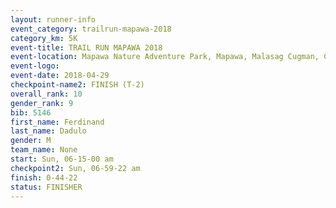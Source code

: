 ```yaml
---
layout: runner-info 
event_category: trailrun-mapawa-2018 
category_km: 5K 
event-title: TRAIL RUN MAPAWA 2018 
event-location: Mapawa Nature Adventure Park, Mapawa, Malasag Cugman, Cagayan de Oro Philippines 
event-logo: 
event-date: 2018-04-29 
checkpoint-name2: FINISH (T-2) 
overall_rank: 10
gender_rank: 9
bib: 5146
first_name: Ferdinand
last_name: Dadulo
gender: M
team_name: None
start: Sun, 06-15-00 am
checkpoint2: Sun, 06-59-22 am
finish: 0-44-22
status: FINISHER
---
```

